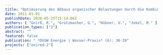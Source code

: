 ```yaml
---
title: "Optimierung des Abbaus organischer Belastungen durch die Kombination von Ozonung und Untergrundpassage"
date: 2011-01-01
publishDate: 2020-05-25T15:14:06Z
authors: [ "Gnirß, R.", "Grützmacher, G.", "Hübner, U.", "Jekel, M." ]
publication_types: ["2"]
abstract: ""
featured: false
publication: " *DVGW Energie | Wasser-Praxis* (6): 36-39"
projects: ["oxired-2"]
---
```


